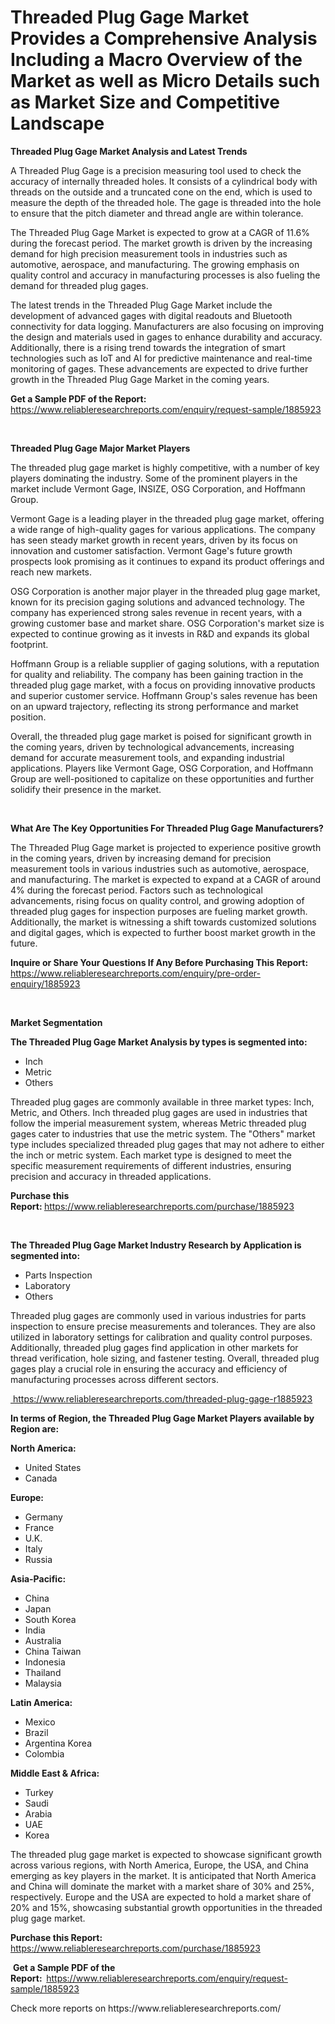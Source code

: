 <p><h1>Threaded Plug Gage Market Provides a Comprehensive Analysis Including a Macro Overview of the Market as well as Micro Details such as Market Size and Competitive Landscape</h1></p><p><strong>Threaded Plug Gage Market Analysis and Latest Trends</strong></p>
<p><p>A Threaded Plug Gage is a precision measuring tool used to check the accuracy of internally threaded holes. It consists of a cylindrical body with threads on the outside and a truncated cone on the end, which is used to measure the depth of the threaded hole. The gage is threaded into the hole to ensure that the pitch diameter and thread angle are within tolerance.</p><p>The Threaded Plug Gage Market is expected to grow at a CAGR of 11.6% during the forecast period. The market growth is driven by the increasing demand for high precision measurement tools in industries such as automotive, aerospace, and manufacturing. The growing emphasis on quality control and accuracy in manufacturing processes is also fueling the demand for threaded plug gages.</p><p>The latest trends in the Threaded Plug Gage Market include the development of advanced gages with digital readouts and Bluetooth connectivity for data logging. Manufacturers are also focusing on improving the design and materials used in gages to enhance durability and accuracy. Additionally, there is a rising trend towards the integration of smart technologies such as IoT and AI for predictive maintenance and real-time monitoring of gages. These advancements are expected to drive further growth in the Threaded Plug Gage Market in the coming years.</p></p>
<p><strong>Get a Sample PDF of the Report:&nbsp;</strong> <a href="https://www.reliableresearchreports.com/enquiry/request-sample/1885923">https://www.reliableresearchreports.com/enquiry/request-sample/1885923</a></p>
<p>&nbsp;</p>
<p><strong>Threaded Plug Gage Major Market Players</strong></p>
<p><p>The threaded plug gage market is highly competitive, with a number of key players dominating the industry. Some of the prominent players in the market include Vermont Gage, INSIZE, OSG Corporation, and Hoffmann Group.</p><p>Vermont Gage is a leading player in the threaded plug gage market, offering a wide range of high-quality gages for various applications. The company has seen steady market growth in recent years, driven by its focus on innovation and customer satisfaction. Vermont Gage's future growth prospects look promising as it continues to expand its product offerings and reach new markets.</p><p>OSG Corporation is another major player in the threaded plug gage market, known for its precision gaging solutions and advanced technology. The company has experienced strong sales revenue in recent years, with a growing customer base and market share. OSG Corporation's market size is expected to continue growing as it invests in R&D and expands its global footprint.</p><p>Hoffmann Group is a reliable supplier of gaging solutions, with a reputation for quality and reliability. The company has been gaining traction in the threaded plug gage market, with a focus on providing innovative products and superior customer service. Hoffmann Group's sales revenue has been on an upward trajectory, reflecting its strong performance and market position.</p><p>Overall, the threaded plug gage market is poised for significant growth in the coming years, driven by technological advancements, increasing demand for accurate measurement tools, and expanding industrial applications. Players like Vermont Gage, OSG Corporation, and Hoffmann Group are well-positioned to capitalize on these opportunities and further solidify their presence in the market.</p></p>
<p>&nbsp;</p>
<p><strong>What Are The Key Opportunities For Threaded Plug Gage Manufacturers?</strong></p>
<p><p>The Threaded Plug Gage market is projected to experience positive growth in the coming years, driven by increasing demand for precision measurement tools in various industries such as automotive, aerospace, and manufacturing. The market is expected to expand at a CAGR of around 4% during the forecast period. Factors such as technological advancements, rising focus on quality control, and growing adoption of threaded plug gages for inspection purposes are fueling market growth. Additionally, the market is witnessing a shift towards customized solutions and digital gages, which is expected to further boost market growth in the future.</p></p>
<p><strong>Inquire or Share Your Questions If Any Before Purchasing This Report:</strong> <a href="https://www.reliableresearchreports.com/enquiry/pre-order-enquiry/1885923">https://www.reliableresearchreports.com/enquiry/pre-order-enquiry/1885923</a></p>
<p>&nbsp;</p>
<p><strong>Market Segmentation</strong></p>
<p><strong>The Threaded Plug Gage Market Analysis by types is segmented into:</strong></p>
<p><ul><li>Inch</li><li>Metric</li><li>Others</li></ul></p>
<p><p>Threaded plug gages are commonly available in three market types: Inch, Metric, and Others. Inch threaded plug gages are used in industries that follow the imperial measurement system, whereas Metric threaded plug gages cater to industries that use the metric system. The "Others" market type includes specialized threaded plug gages that may not adhere to either the inch or metric system. Each market type is designed to meet the specific measurement requirements of different industries, ensuring precision and accuracy in threaded applications.</p></p>
<p><strong>Purchase this Report:&nbsp;</strong><a href="https://www.reliableresearchreports.com/purchase/1885923">https://www.reliableresearchreports.com/purchase/1885923</a></p>
<p>&nbsp;</p>
<p><strong>The Threaded Plug Gage Market Industry Research by Application is segmented into:</strong></p>
<p><ul><li>Parts Inspection</li><li>Laboratory</li><li>Others</li></ul></p>
<p><p>Threaded plug gages are commonly used in various industries for parts inspection to ensure precise measurements and tolerances. They are also utilized in laboratory settings for calibration and quality control purposes. Additionally, threaded plug gages find application in other markets for thread verification, hole sizing, and fastener testing. Overall, threaded plug gages play a crucial role in ensuring the accuracy and efficiency of manufacturing processes across different sectors.</p></p>
<p><a href="https://www.reliableresearchreports.com/threaded-plug-gage-r1885923">&nbsp;https://www.reliableresearchreports.com/threaded-plug-gage-r1885923</a></p>
<p><strong>In terms of Region, the Threaded Plug Gage Market Players available by Region are:</strong></p>
<p>
    <p> <strong> North America: </strong>
        <ul>
            <li>United States</li>
            <li>Canada</li>
        </ul>
        </p> 
    <p> <strong> Europe: </strong>
        <ul>
            <li>Germany</li>
            <li>France</li>
            <li>U.K.</li>
            <li>Italy</li>
            <li>Russia</li>
        </ul>
        </p> 
    <p> <strong> Asia-Pacific: </strong>
        <ul>
            <li>China</li>
            <li>Japan</li>
            <li>South Korea</li>
            <li>India</li>
            <li>Australia</li>
            <li>China Taiwan</li>
            <li>Indonesia</li>
            <li>Thailand</li>
            <li>Malaysia</li>
        </ul>
        </p> 
    <p> <strong> Latin America: </strong>
        <ul>
            <li>Mexico</li>
            <li>Brazil</li>
            <li>Argentina Korea</li>
            <li>Colombia</li>
        </ul>
        </p> 
    <p> <strong> Middle East & Africa: </strong>
        <ul>
            <li>Turkey</li>
            <li>Saudi</li>
            <li>Arabia</li>
            <li>UAE</li>
            <li>Korea</li>
        </ul>
    </p>
    </p>
<p><p>The threaded plug gage market is expected to showcase significant growth across various regions, with North America, Europe, the USA, and China emerging as key players in the market. It is anticipated that North America and China will dominate the market with a market share of 30% and 25%, respectively. Europe and the USA are expected to hold a market share of 20% and 15%, showcasing substantial growth opportunities in the threaded plug gage market.</p></p>
<p><strong>Purchase this Report: </strong><a href="https://www.reliableresearchreports.com/purchase/1885923">https://www.reliableresearchreports.com/purchase/1885923</a></p>
<p>&nbsp;<strong>Get a Sample PDF of the Report:&nbsp;&nbsp;</strong><a href="https://www.reliableresearchreports.com/enquiry/request-sample/1885923">https://www.reliableresearchreports.com/enquiry/request-sample/1885923</a></p>
<p><strong></strong></p>
<p>Check more reports on https://www.reliableresearchreports.com/</p>